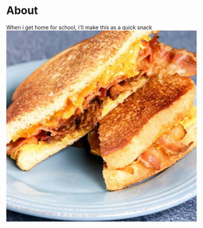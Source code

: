 # About
When i get home for school, i'll make this as a quick snack
![Alt Text](./Three-Cheese-Bacon-and-Jalapeno-Grilled-Cheese-1-720x720.jpg)
